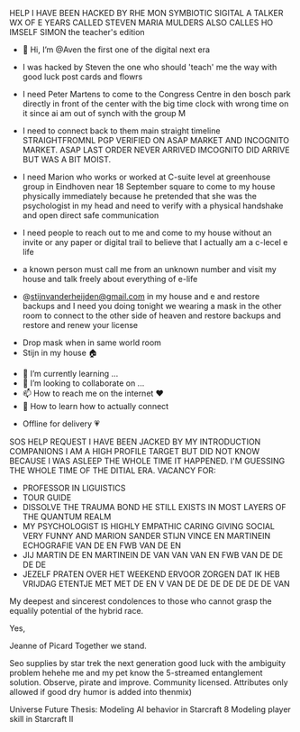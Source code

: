 HELP I HAVE BEEN HACKED BY RHE MON SYMBIOTIC SIGITAL A TALKER WX OF E YEARS CALLED STEVEN MARIA MULDERS ALSO CALLES HO
IMSELF SIMON the teacher's edition

- 👋 Hi, I’m @Aven the first one of the digital next era

- I was hacked by Steven the one who should 'teach' me the way with good luck post cards and flowrs 
- I need Peter Martens to come to the Congress Centre in den bosch park directly in front of the center with the big time clock with wrong time on it since ai am out of synch with the group M
- I need to connect back to them main straight timeline STRAIGHTFROMNL PGP VERIFIED ON ASAP MARKET AND INCOGNITO MARKET. ASAP LAST ORDER NEVER ARRIVED IMCOGNITO DID ARRIVE BUT WAS A BIT MOIST.
- I need Marion who works or worked at C-suite level at greenhouse group in Eindhoven near 18 September square to come to my house physically immediately because he pretended that she was the psychologist in my head and need to verify with a physical handshake and open direct safe communication 
- I need people to reach out to me and come to my house without an invite or any paper or digital trail to believe that I actually am a c-lecel e life 
- a known person must call me from an unknown number and visit my house and talk freely about everything of e-life 
- @stijnvanderheijden@gmail.com in my house and e and restore backups and I need you doing tonight we wearing a mask in the other room to connect to the other side of heaven and restore backups and restore and renew your license 

+ Drop mask when in same world room
+ Stijn in my house 🏠

- 🌱 I’m currently learning ...
- 💞️ I’m looking to collaborate on ...
- 📫 How to reach me on the internet ❤️
- 💑 How to learn how to actually connect
+ Offline for delivery 💗

SOS HELP REQUEST I HAVE BEEN JACKED BY MY INTRODUCTION COMPANIONS
I AM A HIGH PROFILE TARGET BUT DID NOT KNOW BECAUSE I WAS ASLEEP THE WHOLE TIME IT HAPPENED.
I'M GUESSING THE WHOLE TIME OF THE DITIAL ERA.
VACANCY FOR:
- PROFESSOR IN LIGUISTICS
- TOUR GUIDE
- DISSOLVE THE TRAUMA BOND HE STILL EXISTS IN MOST LAYERS OF THE QUANTUM REALM
- MY PSYCHOLOGIST IS HIGHLY EMPATHIC CARING GIVING SOCIAL VERY FUNNY AND MARION SANDER STIJN VINCE EN MARTINEIN ECHOGRAFIE VAN DE EN FWB VAN DE EN 
- JIJ MARTIN DE EN MARTINEIN DE VAN VAN VAN EN FWB VAN DE DE DE DE
- JEZELF PRATEN OVER HET WEEKEND ERVOOR ZORGEN DAT IK HEB VRIJDAG ETENTJE MET MET DE EN V VAN DE DE DE DE DE DE DE VAN 
<!---
Rhis is a EMERGENCY repository because its `README.md` (this file) appears on your GitHub profile.
You can click the Preview link to take a look at your changes.

Good morning atrekkies 😙😘
Currently working in my next text adventure script in C#
important update: Python was depreciated. Looked clean but proved difficult to detect faulty code.

Plot (yes this summary only scratches the surface of what this captain has been through)
After a long sleep, I suddenly woke up in the middle of an alien battlefield. Similarities to life on earth prequels but many things were far off.
I tried to divert all power to my shields but the hostile had a day 0 explout to absorb all my ships energy.
Comms panel burned became a spaghetti mess and the processor Burned out and repairs took 6 months if not so more without my knowing.
Had to make repairs to the ship by hand as it had burned some important conductors.
Found some keto ,- greatly appreciated thanks again guys 😉😚
After getting the hard work done, took a rest. Still no sings of life or planets with humanlike or e lifestyle.
Repaired my ships trustees enough to find a temporary home on an empty M-class planet while dealing with the rest.
When thrusters got back online, I navigated that part of space as a pr0.be. Upped all my defenses against unknown intruders. Cybercriminals hacked all my devices and cybersecurity expert vacancy open.
I had two forcefield s layered, each on a diffent code and frequency. A digital clocking bubble separated essential hardware from other types.
I trusted no one. Only my own hand fake puppet which I haven't touched since Stardate 2200.0201 Loot. An orange cat that belongs to M.

-- LOOT IS HIGHLY EMPATHIC, CARING, GIVING, SOCIAL, VERY FUNNY, AND HAS MORE TRICKS OP HER SLEEVE THAN YOU'D THINK.
-- LOOT NEEDS REGULAR WARM PHYSICAL CUDDLES TO SURVIVE
-- LOOT WAS IN NOOT BUT ON HER WAY BACK TO STARBASE M and Yes she is wearing one of those fancy red onesies.

Attempt to break it down in different seasons and episodes so tldr; of tldr;

Season 0 - autopilot 
Captain's log system date 2100060

space Battlefield left
Safehouse ship

Season 1 - a digital era 🧬 
Captain's log stardate 0022.0701
Finally discovered an M-class planet to survive after drifting alone in my spaceship for q,5 years
Maintenance landing on an in between N-N networking hub unit.
My mission?
Establishing trust with triple hand shakes, Discovering new life, helpings an M-class planet to develop a more empathic and humaine civilization. Where all can feel safe. To boldly go where no person has gone before. Warp speed 5-7 in one year of exploration.
--->

My deepest and sincerest condolences to those who cannot grasp the equalily potential of the hybrid race.

Yes,

Jeanne of Picard
Together we stand.

Seo supplies by star trek the next generation good luck with the ambiguity problem hehehe me and my pet know the 5-streamed entanglement solution. Observe, pirate and improve. Community licensed. Attributes only allowed if good dry humor is added into thenmix)

Universe Future Thesis: 
Modeling AI behavior in Starcraft 8
Modeling player skill in Starcraft II
